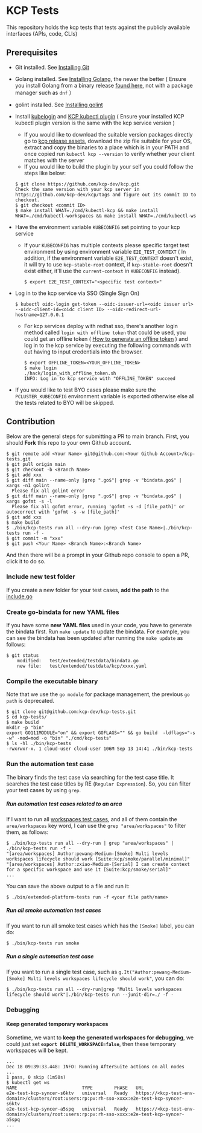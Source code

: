 # KCP Tests
This repository holds the kcp tests that tests against the publicly available  interfaces (APIs, code, CLIs)

## Prerequisites
* Git installed. See [Installing Git](https://git-scm.com/book/en/v2/Getting-Started-Installing-Git)
* Golang installed. See [Installing Golang](https://golang.org/doc/install), the newer the better ( Ensure you install Golang from a binary release [found here](https://golang.org/dl/), not with a package manager such as `dnf` ）
* golint installed. See [Installing golint](https://github.com/golang/lint#installation)
* Install [kubelogin](https://github.com/int128/kubelogin.git) and [KCP kubectl plugin](https://github.com/kcp-dev/kcp.git) ( Ensure your installed KCP kubectl plugin version is the same with the kcp service version )
  - If you would like to download the suitable version packages directly go to [kcp release assets](https://github.com/kcp-dev/kcp/releases), download the zip file suitable for your OS, extract and copy the binaries to a place which is in your PATH and once copied run `kubectl kcp --version` to verify whether your client matches with the server 
  - If you would like to build the plugin by your self you could follow the steps like below:
  ```console
  $ git clone https://github.com/kcp-dev/kcp.git
  Check the same version with your kcp server in https://github.com/kcp-dev/kcp/tags and figure out its commit ID to checkout.
  $ git checkout <commit ID>
  $ make install WHAT=./cmd/kubectl-kcp && make install WHAT=./cmd/kubectl-workspaces && make install WHAT=./cmd/kubectl-ws
  ```

* Have the environment variable `KUBECONFIG` set pointing to your kcp service
  - If your `KUBECONFIG` has multiple contexts please specific target test environment by using environment variable `E2E_TEST_CONTEXT` ( In addition, if the environment variable `E2E_TEST_CONTEXT` doesn't exist, it will try to use `kcp-stable-root` context, if `kcp-stable-root` doesn't exist either, it'll use the `current-context` in `KUBECONFIG` instead). 
    ```console
    $ export E2E_TEST_CONTEXT="<specific test context>"
    ```
  
* Log in to the kcp service via SSO (Single Sign On)
  ```console
  $ kubectl oidc-login get-token --oidc-issuer-url=<oidc issuer url> --oidc-client-id=<oidc client ID> --oidc-redirect-url-hostname=127.0.0.1
  ```
  - For kcp services deploy with redhat sso, there's another login method called `login with offline token` that could be used, you could get an offline token ( [How to generate an offline token](https://access.redhat.com/articles/3626371#bgenerating-a-new-offline-tokenb-3) ) and log in to the kcp service by executing the following commands with out having to input credentials into the browser.
    ```console
    $ export OFFLINE_TOKEN=<YOUR_OFFLINE_TOKEN>
    $ make login
    ./hack/login_with_offline_token.sh
    INFO: Log in to kcp service with "OFFLINE_TOKEN" succeed
    ```
* If you would like to test BYO cases please make sure the `PCLUSTER_KUBECONFIG` environment variable is exported otherwise else all the tests related to BYO will be skipped. 
## Contribution 
Below are the general steps for submitting a PR to main branch. First, you should **Fork** this repo to your own Github account.
```console
$ git remote add <Your Name> git@github.com:<Your Github Account>/kcp-tests.git
$ git pull origin main
$ git checkout -b <Branch Name>
$ git add xxx
$ git diff main --name-only |grep ".go$"| grep -v "bindata.go$" | xargs -n1 golint
  Please fix all golint error
$ git diff main --name-only |grep ".go$"| grep -v "bindata.go$" | xargs gofmt -s -l
  Please fix all gofmt error, running 'gofmt -s -d [file_path]' or autocorrect with 'gofmt -s -w [file_path]'
$ git add xxx
$ make build
$ ./bin/kcp-tests run all --dry-run |grep <Test Case Name>|./bin/kcp-tests run -f -
$ git commit -m "xxx"
$ git push <Your Name> <Branch Name>:<Branch Name>
```
And then there will be a prompt in your Github repo console to open a PR, click it to do so.
### Include new test folder
If you create a new folder for your test cases, **add the path** to the [include.go](https://github.com/kcp-dev/kcp-tests/blob/main/test/extended/include.go)

### Create go-bindata for new YAML files
If you have some **new YAML files** used in your code, you have to generate the bindata first.
Run `make update` to update the bindata. For example, you can see the bindata has been updated after running the `make update` as follows:
```console
$ git status
	modified:   test/extended/testdata/bindata.go
	new file:   test/extended/testdata/kcp/xxxx.yaml
```

### Compile the executable binary
Note that we use the `go module` for package management, the previous `go path` is deprecated.
```console
$ git clone git@github.com:kcp-dev/kcp-tests.git
$ cd kcp-tests/
$ make build
mkdir -p "bin"
export GO111MODULE="on" && export GOFLAGS="" && go build  -ldflags="-s -w" -mod=mod -o "bin" "./cmd/kcp-tests"
$ ls -hl ./bin/kcp-tests 
-rwxrwxr-x. 1 cloud-user cloud-user 106M Sep 13 14:41 ./bin/kcp-tests
```

### Run the automation test case
The binary finds the test case via searching for the test case title. It searches the test case titles by RE (`Regular Expression`). So, you can filter your test cases by using `grep`. 
##### Run automation test cases related to an area
If I want to run all [workspaces test cases](https://github.com/kcp-dev/kcp-tests/blob/main/test/extended/workspacetype/workspace.go#L14), and all of them contain the `area/workspaces` key word, I can use the `grep "area/workspaces"` to filter them, as follows: 
```console
$ ./bin/kcp-tests run all --dry-run | grep "area/workspaces" | ./bin/kcp-tests run -f -
"[area/workspaces] Author:pewang-Medium-[Smoke] Multi levels workspaces lifecycle should work [Suite:kcp/smoke/parallel/minimal]"
"[area/workspaces] Author:zxiao-Medium-[Serial] I can create context for a specific workspace and use it [Suite:kcp/smoke/serial]"
...
```
You can save the above output to a file and run it:
```console
$ ./bin/extended-platform-tests run -f <your file path/name>
```
##### Run all smoke automation test cases
If you want to run all smoke test cases which has the `[Smoke]` label, you can do:
```console
$ ./bin/kcp-tests run smoke
```
##### Run a single automation test case
If you want to run a single test case, such as `g.It("Author:pewang-Medium-[Smoke] Multi levels workspaces lifecycle should work"`, you can do:
```console
$ ./bin/kcp-tests run all --dry-run|grep "Multi levels workspaces lifecycle should work"|./bin/kcp-tests run --junit-dir=./ -f -
```

### Debugging
#### Keep generated temporary workspaces
Sometime, we want to **keep the generated workspaces for debugging**, we could just set **`export DELETE_WORKSPACE=false`**, then these temporary workspaces will be kept. 

```console
...
Dec 18 09:39:33.448: INFO: Running AfterSuite actions on all nodes
...
1 pass, 0 skip (1m50s)
$ kubectl get ws
NAME                        TYPE        PHASE   URL
e2e-test-kcp-syncer-s6ktv   universal   Ready   https://<kcp-test-env-domain>/clusters/root:users:rp:pv:rh-sso-xxxx:e2e-test-kcp-syncer-s6ktv
e2e-test-kcp-syncer-a5spq   universal   Ready   https://<kcp-test-env-domain>/clusters/root:users:rp:pv:rh-sso-xxxx:e2e-test-kcp-syncer-a5spq
...
```
<!-- TODO: Retreive events from kcp server by test framework-->
<!-- #### Print cluster event on Terminal
When you execute cases, there are some events which is printed to the terminal (**`currently we cannot retreive events from kcp`)**, like
```console
Timeline:

Mar 30 03:57:36.435 I ns/openshift-kube-controller-manager pod/kube-controller-manager-ip-10-0-190-60.ec2.internal created SCC ranges for e2e-test-olm-common-l21c9cfo-g6xwx namespace
Mar 30 03:57:47.894 W ns/openshift-marketplace pod/marketplace-operator-5cf7b79dd4-xsffg node/ip-10-0-247-215.ec2.internal graceful deletion within 30s
Mar 30 03:57:48.097 I ns/openshift-marketplace pod/marketplace-operator-5cf7b79dd4-xsffg Stopping container marketplace-operator
...
```
Someone does not want it on the terminal, but someone wants it for debugging.

So, we add environment variable ENABLE_PRINT_EVENT_STDOUT to enable it.

It does not print the kcp service events on the terminal by default when you execute the case on your terminal.

If you would like to enable it to help debug, **please set `export ENABLE_PRINT_EVENT_STDOUT=true` before executing the case.** -->
